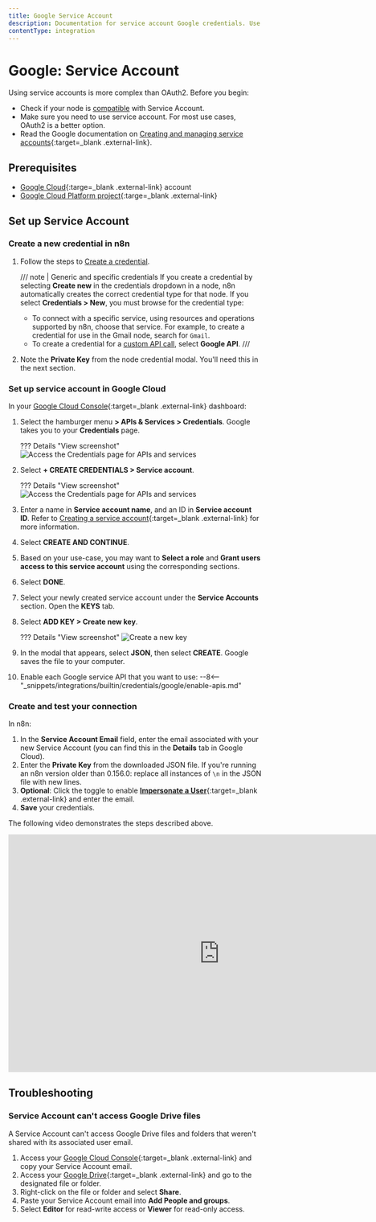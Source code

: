 ```yaml
---
title: Google Service Account
description: Documentation for service account Google credentials. Use these credentials to authenticate Google in n8n, a workflow automation platform.
contentType: integration
---
```


# Google: Service Account

Using service accounts is more complex than OAuth2. Before you begin:

* Check if your node is [compatible](/integrations/builtin/credentials/google/#compatible-nodes) with Service Account.
* Make sure you need to use service account. For most use cases, OAuth2 is a better option.
* Read the Google documentation on [Creating and managing service accounts](https://cloud.google.com/iam/docs/creating-managing-service-accounts){:target=_blank .external-link}.


## Prerequisites

* [Google Cloud](https://cloud.google.com/){:targe=_blank .external-link} account
* [Google Cloud Platform project](https://developers.google.com/workspace/marketplace/create-gcp-project){:targe=_blank .external-link}

## Set up Service Account

### Create a new credential in n8n

1. Follow the steps to [Create a credential](/credentials/add-edit-credentials/). 

    /// note | Generic and specific credentials
    If you create a credential by selecting **Create new** in the credentials dropdown in a node, n8n automatically creates the correct credential type for that node. If you select **Credentials > New**, you must browse for the credential type:

	* To connect with a specific service, using resources and operations supported by n8n, choose that service. For example, to create a credential for use in the Gmail node, search for `Gmail`.
	* To create a credential for a [custom API call](/integrations/custom-operations/), select **Google API**.
    ///



2. Note the **Private Key** from the node credential modal. You'll need this in the next section.

### Set up service account in Google Cloud

In your [Google Cloud Console](https://console.cloud.google.com){:target=_blank .external-link} dashboard:

1. Select the hamburger menu **> APIs & Services > Credentials**. Google takes you to your **Credentials** page.

	??? Details "View screenshot"
		![Access the Credentials page for APIs and services](/_images/integrations/builtin/credentials/google/service-account-api-services-credentials.png)

2. Select **+ CREATE CREDENTIALS > Service account**.

	??? Details "View screenshot"
		![Access the Credentials page for APIs and services](/_images/integrations/builtin/credentials/google/service-account-create-credentials.png)

3. Enter a name in **Service account name**, and an ID in **Service account ID**. Refer to [Creating a service account](https://cloud.google.com/iam/docs/creating-managing-service-accounts?hl=en#creating){:target=_blank .external-link} for more information.
4. Select **CREATE AND CONTINUE**.
5. Based on your use-case, you may want to **Select a role** and **Grant users access to this service account**  using the corresponding sections.
6. Select **DONE**.
7. Select your newly created service account under the **Service Accounts** section. Open the **KEYS** tab.
8. Select **ADD KEY > Create new key**.

	??? Details "View screenshot"
		![Create a new key](/_images/integrations/builtin/credentials/google/service-account-create-key.png)

9. In the modal that appears, select **JSON**, then select **CREATE**. Google saves the file to your computer.
10. Enable each Google service API that you want to use:
	--8<-- "_snippets/integrations/builtin/credentials/google/enable-apis.md"

### Create and test your connection

In n8n:

1. In the **Service Account Email** field, enter the email associated with your new Service Account (you can find this in the **Details** tab in Google Cloud).
2. Enter the **Private Key** from the downloaded JSON file. If you're running an n8n version older than 0.156.0: replace all instances of `\n` in the JSON file with new lines.
3. **Optional**: Click the toggle to enable [**Impersonate a User**](https://developers.google.com/identity/protocols/oauth2/service-account#delegatingauthority){:target=_blank .external-link} and enter the email.
4. **Save** your credentials.

The following video demonstrates the steps described above.

<div class="video-container">
<iframe width="840" height="472.5" src="https://www.youtube.com/embed/ArXVlpo3y1k" frameborder="0" allow="accelerometer; autoplay; clipboard-write; encrypted-media; gyroscope; picture-in-picture" allowfullscreen></iframe>
</div>

## Troubleshooting

### Service Account can't access Google Drive files

A Service Account can't access Google Drive files and folders that weren't shared with its associated user email.

1. Access your [Google Cloud Console](https://console.cloud.google.com){:target=_blank .external-link} and copy your Service Account email.
2. Access your [Google Drive](https://drive.google.com){:target=_blank .external-link} and go to the designated file or folder.
3. Right-click on the file or folder and select **Share**.
4. Paste your Service Account email into **Add People and groups**.
5. Select **Editor** for read-write access or **Viewer** for read-only access.

